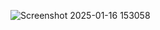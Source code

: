![Screenshot 2025-01-16 153058](https://github.com/user-attachments/assets/e44543c3-a993-4c9c-824a-ac80816ce389)
